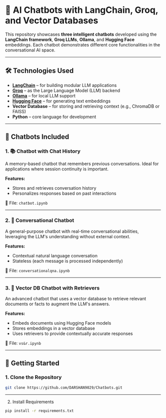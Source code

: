 # 🧠 AI Chatbots with LangChain, Groq, and Vector Databases

This repository showcases **three intelligent chatbots** developed using the **LangChain framework**, **Groq LLMs**, **Ollama**, and **Hugging Face** embeddings. Each chatbot demonstrates different core functionalities in the conversational AI space.

---

## 🛠️ Technologies Used

- **[LangChain](https://www.langchain.com/)** – for building modular LLM applications
- **[Groq](https://groq.com/)** – as the Large Language Model (LLM) backend
- **[Ollama](https://ollama.com/)** – for local LLM support
- **[Hugging Face](https://huggingface.co/)** – for generating text embeddings
- **Vector Database** – for storing and retrieving context (e.g., ChromaDB or FAISS)
- **Python** – core language for development

---

## 🤖 Chatbots Included

### 1. 📚 Chatbot with Chat History

A memory-based chatbot that remembers previous conversations. Ideal for applications where session continuity is important.

**Features:**
- Stores and retrieves conversation history
- Personalizes responses based on past interactions

📂 File: `chatbot.ipynb`

---

### 2. 💬 Conversational Chatbot

A general-purpose chatbot with real-time conversational abilities, leveraging the LLM's understanding without external context.

**Features:**
- Contextual natural language conversation
- Stateless (each message is processed independently)

📂 File: `conversationalqna.ipynb`

---

### 3. 📖 Vector DB Chatbot with Retrievers

An advanced chatbot that uses a vector database to retrieve relevant documents or facts to augment the LLM's answers.

**Features:**
- Embeds documents using Hugging Face models
- Stores embeddings in a vector database
- Uses retrievers to provide contextually accurate responses

📂 File: `vs&r.ipynb`

---

## 🚀 Getting Started

### 1. Clone the Repository

```bash
git clone https://github.com/DARSHAN9029/Chatbots.git
```
---

2. Install Requirements

```bash
pip install -r requirements.txt
```
